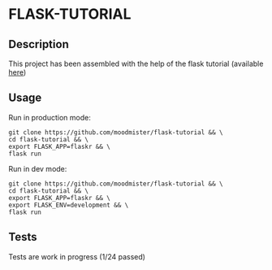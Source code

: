 # FLASK-TUTORIAL

## Description

This project has been assembled with the help of the flask tutorial (available [here](https://flask.palletsprojects.com/en/2.1.x/tutorial/))

## Usage

Run in production mode:

```
git clone https://github.com/moodmister/flask-tutorial && \
cd flask-tutorial && \
export FLASK_APP=flaskr && \
flask run
```

Run in dev mode:

```
git clone https://github.com/moodmister/flask-tutorial && \
cd flask-tutorial && \
export FLASK_APP=flaskr && \
export FLASK_ENV=development && \
flask run
```

## Tests

Tests are work in progress (1/24 passed)
